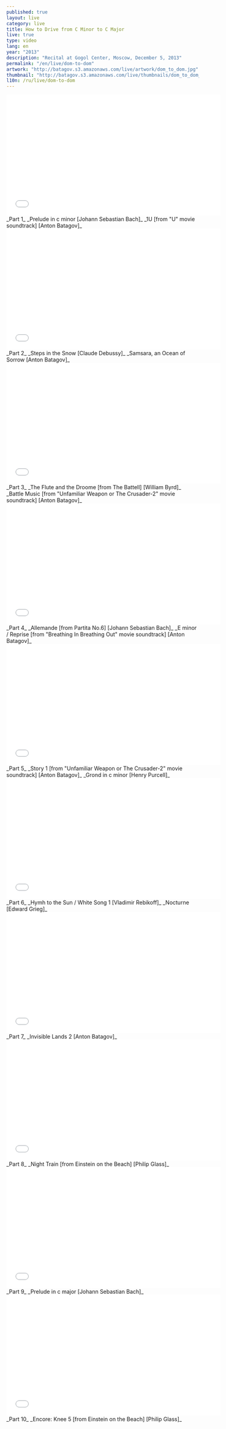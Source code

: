 ```yaml
---
published: true
layout: live
category: live
title: How to Drive from C Minor to C Major
live: true
type: video
lang: en
year: "2013"
description: "Recital at Gogol Center, Moscow, December 5, 2013"
permalink: "/en/live/dom-to-dom"
artwork: "http://batagov.s3.amazonaws.com/live/artwork/dom_to_dom.jpg"
thumbnail: "http://batagov.s3.amazonaws.com/live/thumbnails/dom_to_dom_thumb.jpg"
l10n: /ru/live/dom-to-dom
---
```


<iframe id="part-1" width="560" height="315" src="//www.youtube.com/embed/ybhpeIoZBKk" frameborder="0" allowfullscreen></iframe>
_Part 1_  
_Prelude in c minor [Johann Sebastian Bach]_  
_1U [from "U" movie soundtrack] [Anton Batagov]_  
  
<iframe id="part-2" width="560" height="315" src="//www.youtube.com/embed/S-AaG6gTcfo" frameborder="0" allowfullscreen></iframe>
_Part 2_  
_Steps in the Snow [Claude Debussy]_  
_Samsara, an Ocean of Sorrow [Anton Batagov]_  
  
<iframe id="part-3" width="560" height="315" src="//www.youtube.com/embed/_KrDdDCThAc" frameborder="0" allowfullscreen></iframe>
_Part 3_   
_The Flute and the Droome [from The Battell] [William Byrd]_  
_Battle Music [from "Unfamiliar Weapon or The Crusader-2" movie soundtrack] [Anton Batagov]_  
  
<iframe id="part-4" width="560" height="315" src="//www.youtube.com/embed/UtioumAy77E" frameborder="0" allowfullscreen></iframe>
_Part 4_  
_Allemande [from Partita No.6] [Johann Sebastian Bach]_  
_E minor / Reprise [from "Breathing In Breathing Out" movie soundtrack] [Anton Batagov]_  
  
<iframe id="part-5" width="560" height="315" src="//www.youtube.com/embed/Fs7t_DhFksA" frameborder="0" allowfullscreen></iframe>
_Part 5_  
_Story 1 [from "Unfamiliar Weapon or The Crusader-2" movie soundtrack] [Anton Batagov]_  
_Grond in c minor [Henry Purcell]_  
  
<iframe id="part-6" width="560" height="315" src="//www.youtube.com/embed/TeroHHvoV6A" frameborder="0" allowfullscreen></iframe>
_Part 6_  
_Hymh to the Sun / White Song 1 [Vladimir Rebikoff]_  
_Nocturne [Edward Grieg]_  
  
<iframe id="part-7" width="560" height="315" src="//www.youtube.com/embed/xIkJHB_Qj3Q" frameborder="0" allowfullscreen></iframe>
_Part 7_   
_Invisible Lands 2 [Anton Batagov]_  
  
<iframe id="part-8" width="560" height="315" src="//www.youtube.com/embed/8f29S-854WE" frameborder="0" allowfullscreen></iframe>
_Part 8_  
_Night Train [from Einstein on the Beach] [Philip Glass]_  
  
<iframe id="part-9" width="560" height="315" src="//www.youtube.com/embed/Na7HuhIoyFY" frameborder="0" allowfullscreen></iframe>
_Part 9_   
_Prelude in c major [Johann Sebastian Bach]_  
  
<iframe id="part-10" width="560" height="315" src="//www.youtube.com/embed/KU0ezIIM-Rw" frameborder="0" allowfullscreen></iframe>
_Part 10_   
_Encore: Knee 5 [from Einstein on the Beach] [Philip Glass]_  